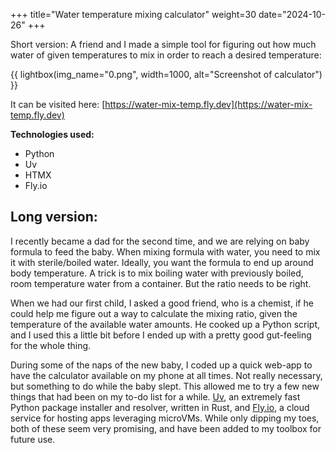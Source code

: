 +++
title="Water temperature mixing calculator"
weight=30
date="2024-10-26"
+++

Short version: A friend and I made a simple tool for figuring out how much water of given temperatures to mix in order to reach a desired temperature:

{{ lightbox(img_name="0.png", width=1000, alt="Screenshot of calculator") }}

It can be visited here: [https://water-mix-temp.fly.dev](https://water-mix-temp.fly.dev)


**Technologies used:**
* Python
* Uv
* HTMX
* Fly.io



## Long version:    
I recently became a dad for the second time, and we are relying on baby formula to feed the baby. When mixing formula with water, you need to mix it with sterile/boiled water. Ideally, you want the formula to end up around body temperature. A trick is to mix boiling water with previously boiled, room temperature water from a container. But the ratio needs to be right.

When we had our first child, I asked a good friend, who is a chemist, if he could help me figure out a way to calculate the mixing ratio, given the temperature of the available water amounts. He cooked up a Python script, and I used this a little bit before I ended up with a pretty good gut-feeling for the whole thing.

During some of the naps of the new baby, I coded up a quick web-app to have the calculator available on my phone at all times. Not really necessary, but something to do while the baby slept. This allowed me to try a few new things that had been on my to-do list for a while. [Uv](https://astral.sh/blog/uv), an extremely fast Python package installer and resolver, written in Rust, and [Fly.io](https://fly.io/), a cloud service for hosting apps leveraging microVMs. While only dipping my toes, both of these seem very promising, and have been added to my toolbox for future use.

